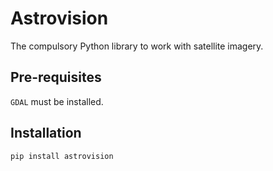 # Astrovision

The compulsory Python library to work with satellite imagery.

## Pre-requisites

`GDAL` must be installed.

## Installation

```bash
pip install astrovision
```

